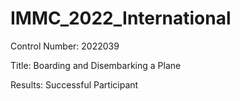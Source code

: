 # IMMC_2022_International

Control Number: 2022039

Title: Boarding and Disembarking a Plane

Results: Successful Participant
